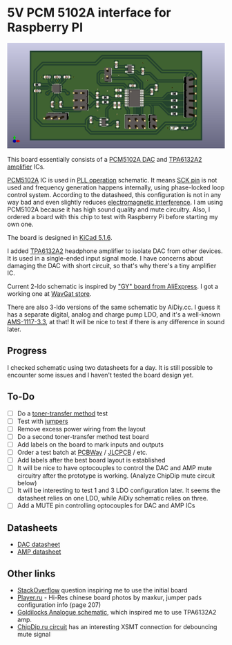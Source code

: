 # 5V PCM 5102A interface for Raspberry PI

![PCM5102A DAC board](/PCM5102A/img/PCM5102A.png?raw=true)

This board essentially consists of a [PCM5102A DAC](https://www.ti.com/lit/ds/symlink/pcm5102a.pdf) and [TPA6132A2 amplifier](https://www.ti.com/lit/ds/symlink/tpa6132a2.pdf) ICs.

[PCM5102A](https://www.ti.com/lit/ds/symlink/pcm5102a.pdf) IC is used in [PLL operation](https://en.wikipedia.org/wiki/Phase-locked_loop) schematic.
It means [SCK pin](https://hackaday.com/2019/04/18/all-you-need-to-know-about-i2s/) is not used and frequency generation happens internally, using phase-locked loop control system.
According to the datasheed, this configuration is not in any way bad and even slightly reduces [electromagnetic interference](https://en.wikipedia.org/wiki/Electromagnetic_interference).
I am using PCM5102A because it has high sound quality and mute circuitry.
Also, I ordered a board with this chip to test with Raspberry Pi before starting my own one.

The board is designed in [KiCad 5.1.6](https://kicad-pcb.org/).

I added [TPA6132A2](https://www.ti.com/lit/ds/symlink/tpa6132a2.pdf) headphone amplifier to isolate DAC from other devices.
It is used in a single-ended input signal mode. I have concerns about damaging the DAC with short circuit, so that's why there's a tiny amplifier IC.

Current 2-ldo schematic is inspired by ["GY" board from AliExpress](https://i.stack.imgur.com/ZBK8Q.jpg).
I got a working one at [WavGat store](https://aliexpress.ru/item/33001714060.html).

There are also 3-ldo versions of the same schematic by AiDiy.cc.
I guess it has a separate digital, analog and charge pump LDO, and it's a well-known [AMS-1117-3.3](http://www.advanced-monolithic.com/pdf/ds1117.pdf), at that!
It will be nice to test if there is any difference in sound later.

## Progress

I checked schematic using two datasheets for a day. It is still possible to encounter some issues and I haven't tested the board design yet.

## To-Do

- [ ] Do a [toner-transfer method](https://hackaday.com/2016/09/12/take-your-pcbs-from-good-to-great-toner-transfer/) test
- [ ] Test with [jumpers](https://en.wikipedia.org/wiki/Jumper_(computing))
- [ ] Remove excess power wiring from the layout
- [ ] Do a second toner-transfer method test board
- [ ] Add labels on the board to mark inputs and outputs
- [ ] Order a test batch at [PCBWay](https://www.pcbway.com/) / [JLCPCB](http://jlcpcb.com/) / etc.
- [ ] Add labels after the best board layout is established
- [ ] It will be nice to have optocouples to control the DAC and AMP mute circuitry after the prototype is working. (Analyze ChipDip mute circuit below)
- [ ] It will be interesting to test 1 and 3 LDO configuration later. It seems the datasheet relies on one LDO, while AiDiy schematic relies on three.
- [ ] Add a MUTE pin controlling optocouples for DAC and AMP ICs

## Datasheets

* [DAC datasheet](https://www.ti.com/lit/ds/symlink/pcm5102a.pdf)
* [AMP datasheet](https://www.ti.com/lit/ds/symlink/tpa6132a2.pdf)

## Other links

* [StackOverflow](https://raspberrypi.stackexchange.com/questions/76188/how-to-make-pcm5102-dac-work-on-raspberry-pi-zerow) question inspiring me to use the initial board
* [Player.ru](http://player.ru/showthread.php?t=188998&page=207) - Hi-Res chinese board photos by maxkur, jumper pads configuration info (page 207)
* [Goldilocks Analogue schematic](https://feilipu.files.wordpress.com/2014/04/goldilocksanaloguedacamplifiers.png), which inspired me to use TPA6132A2 amp.
* [ChipDip.ru circuit](https://static.chipdip.ru/lib/335/DOC004335833.pdf) has an interesting XSMT connection for debouncing mute signal
